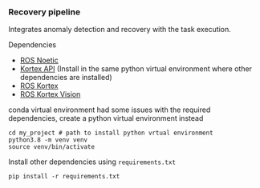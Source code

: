 ### Recovery pipeline

Integrates anomaly detection and recovery with the task execution.

Dependencies

- [ROS Noetic ](http://wiki.ros.org/noetic/Installation/Ubuntu)
- [Kortex API](https://github.com/Kinovarobotics/Kinova-kortex2_Gen3_G3L/tree/master) (Install in the same python virtual environment where other dependencies are installed)
- [ROS Kortex](https://github.com/Kinovarobotics/ros_kortex)
- [ROS Kortex Vision](https://github.com/Kinovarobotics/ros_kortex_vision)

 conda virtual environment had some issues with the required dependencies, create a python virtual environment instead

```
cd my_project # path to install python vrtual environment
python3.8 -m venv venv
source venv/bin/activate
```

Install other dependencies using `requirements.txt`

```
pip install -r requirements.txt
```
